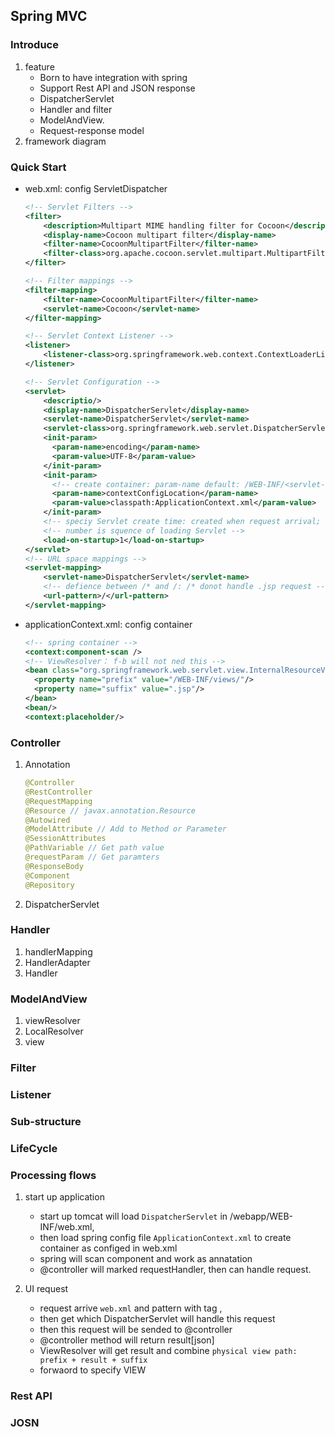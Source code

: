 ## Spring MVC

### Introduce

1. feature
   - Born to have integration with spring
   - Support Rest API and JSON response
   - DispatcherServlet
   - Handler and filter
   - ModelAndView.
   - Request-response model
2. framework diagram

### Quick Start

- web.xml: config ServletDispatcher

  ```xml
  <!-- Servlet Filters -->
  <filter>
      <description>Multipart MIME handling filter for Cocoon</description>
      <display-name>Cocoon multipart filter</display-name>
      <filter-name>CocoonMultipartFilter</filter-name>
      <filter-class>org.apache.cocoon.servlet.multipart.MultipartFilter</filter-class>
  </filter>

  <!-- Filter mappings -->
  <filter-mapping>
      <filter-name>CocoonMultipartFilter</filter-name>
      <servlet-name>Cocoon</servlet-name>
  </filter-mapping>

  <!-- Servlet Context Listener -->
  <listener>
      <listener-class>org.springframework.web.context.ContextLoaderListener</listener-class>
  </listener>

  <!-- Servlet Configuration -->
  <servlet>
      <descriptio/>
      <display-name>DispatcherServlet</display-name>
      <servlet-name>DispatcherServlet</servlet-name>
      <servlet-class>org.springframework.web.servlet.DispatcherServlet</servlet-class>
      <init-param>
        <param-name>encoding</param-name>
        <param-value>UTF-8</param-value>
      </init-param>
      <init-param>
        <!-- create container: param-name default: /WEB-INF/<servlet-name>-servlet.xml -->
        <param-name>contextConfigLocation</param-name>
        <param-value>classpath:ApplicationContext.xml</param-value>
      </init-param>
      <!-- speciy Servlet create time: created when request arrival; created on startup[default]. -->
      <!-- number is squence of loading Servlet -->
      <load-on-startup>1</load-on-startup>
  </servlet>
  <!-- URL space mappings -->
  <servlet-mapping>
      <servlet-name>DispatcherServlet</servlet-name>
      <!-- defience between /* and /: /* donot handle .jsp request -->
      <url-pattern>/</url-pattern>
  </servlet-mapping>
  ```

- applicationContext.xml: config container
  ```xml
  <!-- spring container -->
  <context:component-scan />
  <!-- ViewResolver： f-b will not ned this -->
  <bean class="org.springframework.web.servlet.view.InternalResourceViewResolver">
    <property name="prefix" value="/WEB-INF/views/"/>
    <property name="suffix" value=".jsp"/>
  </bean>
  <bean/>
  <context:placeholder/>
  ```

### Controller

1. Annotation

   ```java
   @Controller
   @RestController
   @RequestMapping
   @Resource // javax.annotation.Resource
   @Autowired
   @ModelAttribute // Add to Method or Parameter
   @SessionAttributes 
   @PathVariable // Get path value
   @requestParam // Get paramters
   @ResponseBody
   @Component
   @Repository
   ```

2. DispatcherServlet

### Handler

1. handlerMapping
2. HandlerAdapter
3. Handler

### ModelAndView

1. viewResolver
2. LocalResolver
3. view

### Filter

### Listener

### Sub-structure

### LifeCycle

### Processing flows

1. start up application

   - start up tomcat will load `DispatcherServlet` in /webapp/WEB-INF/web.xml,
   - then load spring config file `ApplicationContext.xml` to create container as configed in web.xml
   - spring will scan component and work as annatation
   - @controller will marked requestHandler, then can handle request.

2. UI request
   - request arrive `web.xml` and pattern with tag <url-pattern>,
   - then get which DispatcherServlet will handle this request
   - then this request will be sended to @controller
   - @controller method will return result[json]
   - ViewResolver will get result and combine `physical view path: prefix + result + suffix`
   - forwaord to specify VIEW

### Rest API

### JOSN
